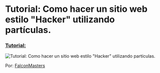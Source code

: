 # Tutorial: Como hacer un sitio web estilo "Hacker" utilizando partículas.
### [Tutorial:](https://www.youtube.com/watch?v=cV0f_2lVFUY)

![Tutorial: Como hacer un sitio web estilo "Hacker" utilizando partículas.](https://raw.githubusercontent.com/falconmasters/Tutorial-como-hacer-un-sitio-web-estilo-Hacker-utilizando-part-culas/master/thumb.jpg)

Por: [FalconMasters](http://www.falconmasters.com)